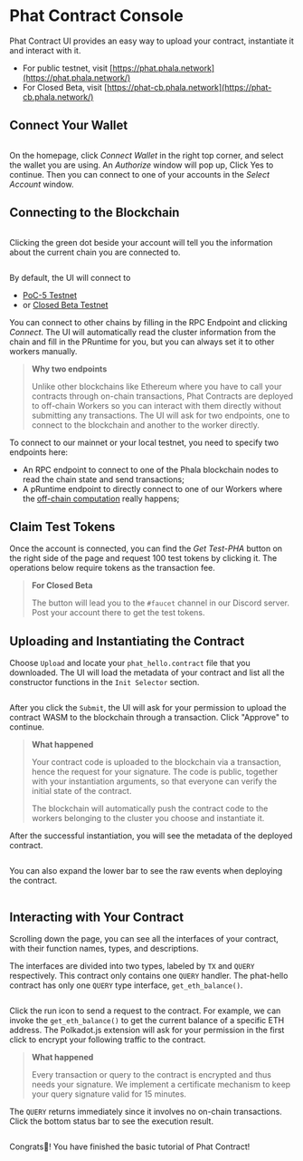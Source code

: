 # Phat Contract Console

Phat Contract UI provides an easy way to upload your contract, instantiate it and interact with it.

* For public testnet, visit [https://phat.phala.network](https://phat.phala.network/)
* For Closed Beta, visit [https://phat-cb.phala.network](https://phat-cb.phala.network/)

## Connect Your Wallet <a href="#connect-wallet" id="connect-wallet"></a>

<figure><img src="../../.gitbook/assets/phat-ui.png" alt=""><figcaption></figcaption></figure>

On the homepage, click _Connect Wallet_ in the right top corner, and select the wallet you are using. An _Authorize_ window will pop up, Click Yes to continue. Then you can connect to one of your accounts in the _Select Account_ window.

## Connecting to the Blockchain <a href="#connect-to-blockchain" id="connect-to-blockchain"></a>

<figure><img src="../../.gitbook/assets/phat-ui-endpoint-setting.png" alt=""><figcaption></figcaption></figure>

Clicking the green dot beside your account will tell you the information about the current chain you are connected to.

<figure><img src="../../.gitbook/assets/phat-ui-connection-info.png" alt=""><figcaption></figcaption></figure>

By default, the UI will connect to

* [PoC-5 Testnet](https://polkadot.js.org/apps/?rpc=wss%3A%2F%2Fpoc5.phala.network%2Fws#/explorer)
* or [Closed Beta Testnet](https://polkadot.js.org/apps/?rpc=wss%3A%2F%2Fphat-beta.phala.network%2Fkhala%2Fws#/explorer)

You can connect to other chains by filling in the RPC Endpoint and clicking _Connect_. The UI will automatically read the cluster information from the chain and fill in the PRuntime for you, but you can always set it to other workers manually.

> **Why two endpoints**
>
> Unlike other blockchains like Ethereum where you have to call your contracts through on-chain transactions, Phat Contracts are deployed to off-chain Workers so you can interact with them directly without submitting any transactions. The UI will ask for two endpoints, one to connect to the blockchain and another to the worker directly.

To connect to our mainnet or your local testnet, you need to specify two endpoints here:

* An RPC endpoint to connect to one of the Phala blockchain nodes to read the chain state and send transactions;
* A pRuntime endpoint to directly connect to one of our Workers where the [off-chain computation](https://medium.com/phala-network/fat-contract-introduce-off-chain-computation-to-smart-contract-dfc5839d5fb8) really happens;

## Claim Test Tokens <a href="#claim-test-tokens" id="claim-test-tokens"></a>

Once the account is connected, you can find the _Get Test-PHA_ button on the right side of the page and request 100 test tokens by clicking it. The operations below require tokens as the transaction fee.

> **For Closed Beta**
>
> The button will lead you to the `#faucet` channel in our Discord server. Post your account there to get the test tokens.

## Uploading and Instantiating the Contract <a href="#upload-and-instantiate-the-contract" id="upload-and-instantiate-the-contract"></a>

Choose `Upload` and locate your `phat_hello.contract` file that you downloaded. The UI will load the metadata of your contract and list all the constructor functions in the `Init Selector` section.

<figure><img src="../../.gitbook/assets/phat-ui-upload.png" alt=""><figcaption></figcaption></figure>

After you click the `Submit`, the UI will ask for your permission to upload the contract WASM to the blockchain through a transaction. Click "Approve" to continue.&#x20;

> **What happened**
>
> Your contract code is uploaded to the blockchain via a transaction, hence the request for your signature. The code is public, together with your instantiation arguments, so that everyone can verify the initial state of the contract.
>
> The blockchain will automatically push the contract code to the workers belonging to the cluster you choose and instantiate it.

After the successful instantiation, you will see the metadata of the deployed contract.

<figure><img src="../../.gitbook/assets/phat-ui-metadata.png" alt=""><figcaption></figcaption></figure>

You can also expand the lower bar to see the raw events when deploying the contract.

<figure><img src="../../.gitbook/assets/phat-ui-events.png" alt=""><figcaption></figcaption></figure>

## Interacting with Your Contract <a href="#interact-with-your-contract" id="interact-with-your-contract"></a>

Scrolling down the page, you can see all the interfaces of your contract, with their function names, types, and descriptions.

The interfaces are divided into two types, labeled by `TX` and `QUERY` respectively. This contract only contains one `QUERY` handler. The phat-hello contract has only one `QUERY` type interface, `get_eth_balance()`.

<figure><img src="../../.gitbook/assets/phat-ui-input.png" alt=""><figcaption></figcaption></figure>

Click the run icon to send a request to the contract. For example, we can invoke the `get_eth_balance()` to get the current balance of a specific ETH address. The Polkadot.js extension will ask for your permission in the first click to encrypt your following traffic to the contract.

> **What happened**
>
> Every transaction or query to the contract is encrypted and thus needs your signature. We implement a certificate mechanism to keep your query signature valid for 15 minutes.

The `QUERY` returns immediately since it involves no on-chain transactions. Click the bottom status bar to see the execution result.

<figure><img src="../../.gitbook/assets/phat-ui-result.png" alt=""><figcaption></figcaption></figure>

Congrats🎉! You have finished the basic tutorial of Phat Contract!
